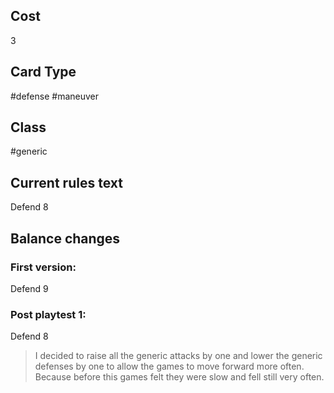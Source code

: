 ## Cost
3
## Card Type
#defense #maneuver 
## Class
#generic 
## Current rules text
Defend 8
## Balance changes
### First version:
Defend 9
### Post playtest 1:
Defend 8
> I decided to raise all the generic attacks by one and lower the generic defenses by one to allow the games to move forward more often. Because before this games felt they were slow and fell still very often.